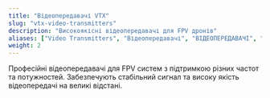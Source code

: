 ```yaml
---
title: "Відеопередавачі VTX"
slug: "vtx-video-transmitters"
description: "Високоякісні відеопередавачі для FPV дронів"
aliases: ["Video Transmitters", "Відеопередавачі", "ВІДЕОПЕРЕДАВАЧІ", "VTX"]
weight: 2
---
```


Професійні відеопередавачі для FPV систем з підтримкою різних частот та потужностей. Забезпечують стабільний сигнал та високу якість відеопередачі на великі відстані.